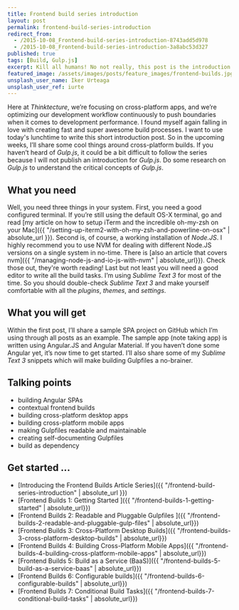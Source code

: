 ```yaml
---
title: Frontend build series introduction
layout: post
permalink: frontend-build-series-introduction
redirect_from: 
  - /2015-10-08_Frontend-build-series-introduction-8743add5d978
  - /2015-10-08_Frontend-build-series-introduction-3a8abc53d327
published: true
tags: [Build, Gulp.js]
excerpt: Kill all humans! No not really, this post is the introduction for the Frontend Build article series. It'll explain how to automate critical steps when building Frontend applications.
featured_image: /assets/images/posts/feature_images/frontend-builds.jpg
unsplash_user_name: Iker Urteaga
unsplash_user_ref: iurte
---
```


Here at *Thinktecture*, we’re focusing on cross-platform apps, and we’re optimizing our development workflow continuously to push boundaries when it comes to development performance. I found myself again falling in love with creating fast and super awesome build processes. I want to use today's lunchtime to write this short introduction post. So in the upcoming weeks, I’ll share some cool things around cross-platform builds. If you haven’t heard of *Gulp.js*, it could be a bit difficult to follow the series because I will not publish an introduction for *Gulp.js*. Do some research on *Gulp.js* to understand the critical concepts of *Gulp.js*.

## What you need

Well, you need three things in your system. First, you need a good configured terminal. If you’re still using the default OS-X terminal, go and read [my article on how to setup iTerm and the incredible oh-my-zsh on your Mac]({{ "/setting-up-iterm2-with-oh-my-zsh-and-powerline-on-osx" | absolute_url }}). Second is, of course, a working installation of *Node.JS*. I highly recommend you to use NVM for dealing with different Node.JS versions on a single system in no-time. There is [also an article that covers nvm]({{ "/managing-node-js-and-io-js-with-nvm" | absolute_url}}). Check those out, they're worth reading! Last but not least you will need a good editor to write all the build tasks. I’m using *Sublime Text 3* for most of the time. So you should double-check *Sublime Text 3* and make yourself comfortable with all the *plugins*, *themes*, and *settings*.

## What you will get

Within the first post, I’ll share a sample SPA project on GitHub which I’m using through all posts as an example. The sample app (note taking app) is written using Angular.JS and Angular Material. If you haven’t done some Angular yet, it’s now time to get started. I’ll also share some of my *Sublime Text 3* snippets which will make building Gulpfiles a no-brainer.

## Talking points

- building Angular SPAs
- contextual frontend builds
- building cross-platform desktop apps
- building cross-platform mobile apps
- making Gulpfiles readable and maintainable
- creating self-documenting Gulpfiles
- build as dependency

## Get started ...

 * [Introducing the Frontend Builds Article Series]({{ "/frontend-build-series-introduction" | absolute_url }})
 * [Frontend Builds 1: Getting Started ]({{ "/frontend-builds-1-getting-started" | absolute_url}})
 * [Frontend Builds 2: Readable and Pluggable Gulpfiles  ]({{ "/frontend-builds-2-readable-and-pluggable-gulp-files" | absolute_url}})
 * [Frontend Builds 3: Cross-Platform Desktop Builds]({{ "/frontend-builds-3-cross-platform-desktop-builds" | absolute_url}})
 * [Frontend Builds 4: Building Cross-Platform Mobile Apps]({{ "/frontend-builds-4-building-cross-platform-mobile-apps" | absolute_url}})
 * [Frontend Builds 5: Build as a Service (BaaS)]({{ "/frontend-builds-5-build-as-a-service-baas" | absolute_url}})
 * [Frontend Builds 6: Configurable builds]({{ "/frontend-builds-6-configurable-builds" | absolute_url}})
 * [Frontend Builds 7: Conditional Build Tasks]({{ "/frontend-builds-7-conditional-build-tasks" | absolute_url}})
